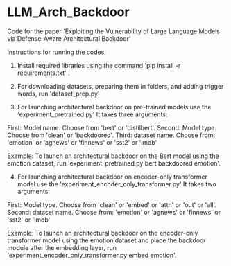 # LLM_Arch_Backdoor

Code for the paper 'Exploiting the Vulnerability of Large Language Models via Defense-Aware Architectural Backdoor'

Instructions for running the codes:

01. Install required libraries using the command 'pip install -r requirements.txt' .

02. For downloading datasets, preparing them in folders, and adding trigger words, run  'dataset_prep.py'

03. For launching architectural backdoor on pre-trained models use the 'experiment_pretrained.py' It takes three arguments:

First: Model name. Choose from 'bert' or  'distilbert'. Second: Model type. Choose from 'clean' or 'backdoored'. Third: dataset name. Choose from: 'emotion' or 'agnews' or 'finnews' or 'sst2' or 'imdb'

Example: To launch an architectural backdoor on the Bert model using the emotion dataset, run 'experiment_pretrained.py bert backdoored emotion'.

04.  For launching architectural backdoor on encoder-only transformer model use the 'experiment_encoder_only_transformer.py' It takes two arguments:

First: Model type. Choose from 'clean' or 'embed' or 'attn' or 'out' or  'all'. Second: dataset name. Choose from: 'emotion' or 'agnews' or 'finnews' or 'sst2' or 'imdb'

Example: To launch an architectural backdoor on the encoder-only transformer model using the emotion dataset and place the backdoor module after the embedding layer, 
run 'experiment_encoder_only_transformer.py embed emotion'.
